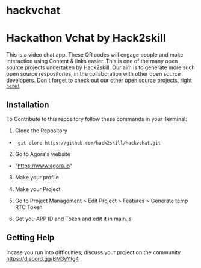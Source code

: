 # hackvchat
# Hackathon Vchat by Hack2skill
This is a video chat app. 
These QR codes will engage people and make interaction using Content & links easier..This is one of the many open source projects undertaken by Hack2skill. Our aim is to generate more such open source respositories, in the collaboration with other open source developers. Don't forget to check out our other open source projects, right [`here!`](https://github.com/hack2skill)


## Installation
To Contribute to this repository follow these commands in your Terminal:

1. Clone the Repository
- ` git clone https://github.com/hack2skill/hackvchat.git`

2. Go to Agora's website
- "https://www.agora.io"

3. Make your profile

4. Make your Project

5. Go to Project Management > Edit Project > Features > Generate temp RTC Token

6. Get you APP ID and Token and edit it in main.js

## Getting Help

Incase you run into difficulties, discuss your project on the community https://discord.gg/BM3yYfg4


